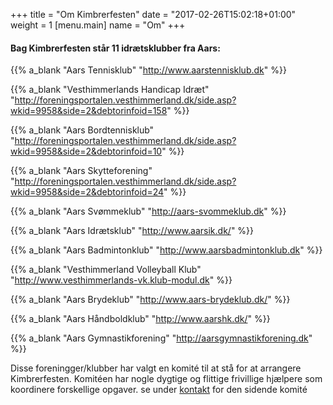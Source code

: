 +++
title = "Om Kimbrerfesten"
date = "2017-02-26T15:02:18+01:00"
weight = 1
[menu.main]
name = "Om"
+++

#### Bag Kimbrerfesten står 11 idrætsklubber fra Aars:

{{% a_blank "Aars Tennisklub" "http://www.aarstennisklub.dk" %}}

{{% a_blank "Vesthimmerlands Handicap Idræt" "http://foreningsportalen.vesthimmerland.dk/side.asp?wkid=9958&side=2&debtorinfoid=158" %}}

{{% a_blank "Aars Bordtennisklub" "http://foreningsportalen.vesthimmerland.dk/side.asp?wkid=9958&side=2&debtorinfoid=10" %}}

{{% a_blank "Aars Skytteforening" "http://foreningsportalen.vesthimmerland.dk/side.asp?wkid=9958&side=2&debtorinfoid=24" %}}

{{% a_blank "Aars Svømmeklub" "http://aars-svommeklub.dk" %}}

{{% a_blank "Aars Idrætsklub" "http://www.aarsik.dk/" %}}

{{% a_blank "Aars Badmintonklub" "http://www.aarsbadmintonklub.dk" %}}

{{% a_blank "Vesthimmerland Volleyball Klub" "http://www.vesthimmerlands-vk.klub-modul.dk" %}}

{{% a_blank "Aars Brydeklub" "http://www.aars-brydeklub.dk/" %}}

{{% a_blank "Aars Håndboldklub" "http://www.aarshk.dk/" %}}

{{% a_blank "Aars Gymnastikforening" "http://aarsgymnastikforening.dk" %}}

Disse foreningger/klubber har valgt en komité til at stå for at arrangere Kimbrerfesten. Komitéen har nogle dygtige og flittige frivillige hjælpere som koordinere forskellige opgaver. se under [kontakt](http://localhost:1313/hugo/public/contact/) for den sidende komité